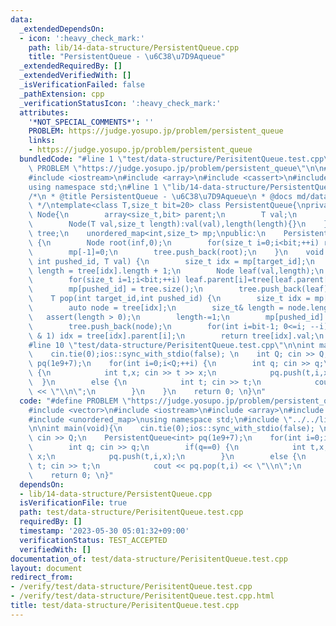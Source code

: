 ```yaml
---
data:
  _extendedDependsOn:
  - icon: ':heavy_check_mark:'
    path: lib/14-data-structure/PersistentQueue.cpp
    title: "PersistentQueue - \u6C38\u7D9Aqueue"
  _extendedRequiredBy: []
  _extendedVerifiedWith: []
  _isVerificationFailed: false
  _pathExtension: cpp
  _verificationStatusIcon: ':heavy_check_mark:'
  attributes:
    '*NOT_SPECIAL_COMMENTS*': ''
    PROBLEM: https://judge.yosupo.jp/problem/persistent_queue
    links:
    - https://judge.yosupo.jp/problem/persistent_queue
  bundledCode: "#line 1 \"test/data-structure/PerisitentQueue.test.cpp\"\n#define\
    \ PROBLEM \"https://judge.yosupo.jp/problem/persistent_queue\"\n\n#include <vector>\n\
    #include <iostream>\n#include <array>\n#include <cassert>\n#include <unordered_map>\n\
    using namespace std;\n#line 1 \"lib/14-data-structure/PersistentQueue.cpp\"\n\
    /*\n * @title PersistentQueue - \u6C38\u7D9Aqueue\n * @docs md/data-structure/PersistentQueue.md\n\
    \ */\ntemplate<class T,size_t bit=20> class PersistentQueue{\nprivate:\n    struct\
    \ Node{\n        array<size_t,bit> parent;\n        T val;\n        size_t length;\n\
    \        Node(T val,size_t length):val(val),length(length){}\n    };\n    vector<Node>\
    \ tree;\n    unordered_map<int,size_t> mp;\npublic:\n    PersistentQueue(T inf)\
    \ {\n        Node root(inf,0);\n        for(size_t i=0;i<bit;++i) root.parent[i]=0;\n\
    \        mp[-1]=0;\n        tree.push_back(root);\n    }\n    void push(int target_id,\
    \ int pushed_id, T val) {\n        size_t idx = mp[target_id];\n        size_t\
    \ length = tree[idx].length + 1;\n        Node leaf(val,length);\n        leaf.parent[0]=idx;\n\
    \        for(size_t i=1;i<bit;++i) leaf.parent[i]=tree[leaf.parent[i-1]].parent[i-1];\n\
    \        mp[pushed_id] = tree.size();\n        tree.push_back(leaf);\n    }\n\
    \    T pop(int target_id,int pushed_id) {\n        size_t idx = mp[target_id];\n\
    \        auto node = tree[idx];\n        size_t& length = node.length;\n     \
    \   assert(length > 0);\n        length-=1;\n        mp[pushed_id] = tree.size();\n\
    \        tree.push_back(node);\n        for(int i=bit-1; 0<=i; --i) if((length>>i)\
    \ & 1) idx = tree[idx].parent[i];\n        return tree[idx].val;\n    }\n};\n\
    #line 10 \"test/data-structure/PerisitentQueue.test.cpp\"\n\nint main(void){\n\
    \    cin.tie(0);ios::sync_with_stdio(false); \n    int Q; cin >> Q;\n    PersistentQueue<int>\
    \ pq(1e9+7);\n    for(int i=0;i<Q;++i) {\n        int q; cin >> q;\n        if(q==0)\
    \ {\n            int t,x; cin >> t >> x;\n            pq.push(t,i,x);\n      \
    \  }\n        else {\n            int t; cin >> t;\n            cout << pq.pop(t,i)\
    \ << \"\\n\";\n        }\n    }\n    return 0; \n}\n"
  code: "#define PROBLEM \"https://judge.yosupo.jp/problem/persistent_queue\"\n\n\
    #include <vector>\n#include <iostream>\n#include <array>\n#include <cassert>\n\
    #include <unordered_map>\nusing namespace std;\n#include \"../../lib/14-data-structure/PersistentQueue.cpp\"\
    \n\nint main(void){\n    cin.tie(0);ios::sync_with_stdio(false); \n    int Q;\
    \ cin >> Q;\n    PersistentQueue<int> pq(1e9+7);\n    for(int i=0;i<Q;++i) {\n\
    \        int q; cin >> q;\n        if(q==0) {\n            int t,x; cin >> t >>\
    \ x;\n            pq.push(t,i,x);\n        }\n        else {\n            int\
    \ t; cin >> t;\n            cout << pq.pop(t,i) << \"\\n\";\n        }\n    }\n\
    \    return 0; \n}"
  dependsOn:
  - lib/14-data-structure/PersistentQueue.cpp
  isVerificationFile: true
  path: test/data-structure/PerisitentQueue.test.cpp
  requiredBy: []
  timestamp: '2023-05-30 05:01:32+09:00'
  verificationStatus: TEST_ACCEPTED
  verifiedWith: []
documentation_of: test/data-structure/PerisitentQueue.test.cpp
layout: document
redirect_from:
- /verify/test/data-structure/PerisitentQueue.test.cpp
- /verify/test/data-structure/PerisitentQueue.test.cpp.html
title: test/data-structure/PerisitentQueue.test.cpp
---
```

